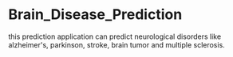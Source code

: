 # Brain_Disease_Prediction
this prediction application can predict neurological disorders like alzheimer's, parkinson, stroke, brain tumor and multiple sclerosis.
